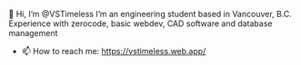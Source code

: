 👋 Hi, I’m @VSTimeless
I’m an engineering student based in Vancouver, B.C.
Experience with zerocode, basic webdev, CAD software and database management 
- 📫 How to reach me: https://vstimeless.web.app/

<!---
VSTimeless/VSTimeless is a ✨ special ✨ repository because its `README.md` (this file) appears on your GitHub profile.
You can click the Preview link to take a look at your changes.
--->
